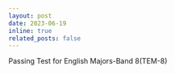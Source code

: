 ```yaml
---
layout: post
date: 2023-06-19
inline: true
related_posts: false
---
```

Passing Test for English Majors-Band 8(TEM-8)